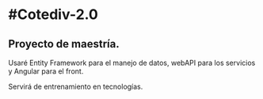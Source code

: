#Cotediv-2.0
========================

Proyecto de maestría.
---------------------

Usaré Entity Framework para el manejo de datos, webAPI para los servicios y Angular para el front.

Servirá de entrenamiento en tecnologías.